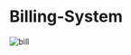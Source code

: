 # Billing-System

![bill](https://github.com/user-attachments/assets/f0f8901d-2f33-4da7-8e54-1cfeaa914d44)
